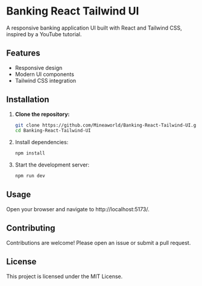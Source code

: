 # Banking React Tailwind UI

A responsive banking application UI built with React and Tailwind CSS, inspired by a YouTube tutorial.

## Features

- Responsive design
- Modern UI components
- Tailwind CSS integration

## Installation

1. **Clone the repository:**
   ```bash
   git clone https://github.com/Mineaworld/Banking-React-Tailwind-UI.git
   cd Banking-React-Tailwind-UI
 2. Install dependencies:
    ```bash
    npm install
 3. Start the development server:
    ``` bash
    npm run dev 
## Usage
Open your browser and navigate to http://localhost:5173/.

## Contributing
Contributions are welcome! Please open an issue or submit a pull request.

## License
This project is licensed under the MIT License.
